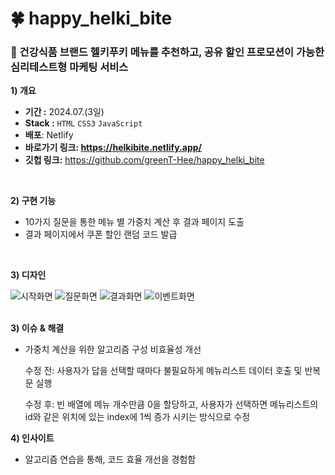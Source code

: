 #  🍀 happy_helki_bite
### 🥕 건강식품 브랜드 헬키푸키 메뉴를 추천하고, 공유 할인 프로모션이 가능한 심리테스트형 마케팅 서비스

**1) 개요**

- **기간 :** 2024.07.(3일)
- **Stack :**  `HTML` `CSS3` `JavaScript`
- **배포**: Netlify
- **바로가기 링크:  https://helkibite.netlify.app/**
- **깃헙 링크:**  https://github.com/greenT-Hee/happy_helki_bite

<br>

**2) 구현 기능**
- 10가지 질문을 통한 메뉴 별 가중치 계산 후 결과 페이지 도출
- 결과 페이지에서 쿠폰 할인 랜덤 코드 발급

<br>

**3) 디자인**

<div>
  <img src="" alt="시작화면">
  <img src="" alt="질문화면">
  <img src="" alt="결과화면">
  <img src="" alt="이벤트화면">
</div>

<br>

**3) 이슈 & 해결**
- 가중치 계산을 위한 알고리즘 구성 비효율성 개선
    
    수정 전: 사용자가 답을 선택할 때마다 불필요하게 메뉴리스트 데이터 호출 및 반복문 실행
    
    수정 후:  빈 배열에 메뉴 개수만큼 0을 할당하고, 사용자가 선택하면 메뉴리스트의 id와 같은 위치에 있는 index에 1씩 증가 시키는 방식으로 수정
    

**4) 인사이트**
- 알고리즘 연습을 통해, 코드 효율 개선을 경험함